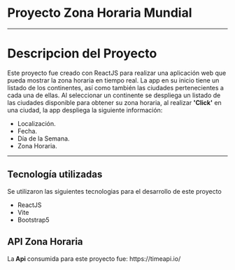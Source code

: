 # Proyecto Zona Horaria Mundial
<hr>

<h1>Descripcion del Proyecto</h1>

<p>Este proyecto fue creado con ReactJS para realizar una aplicación web que pueda mostrar la zona horaria en tiempo real. La app en su inicio tiene un listado de los continentes, así como también las ciudades pertenecientes a cada una de ellas. Al seleccionar un continente se despliega un listado de las ciudades disponible para obtener su zona horaria, al realizar <strong>'Click'</strong> en una ciudad, la app despliega la siguiente información:
  <ul>
    <li>Localización.</li>
    <li>Fecha.</li>
    <li>Día de la Semana.</li>
    <li>Zona Horaria.</li>
  </ul></p>

<hr>

<h2>Tecnología utilizadas</h2>

<p>Se utilizaron las siguientes tecnologias para el desarrollo de este proyecto</p>

<ul>
  <li>ReactJS</li>
  <li>Vite</li>
  <li>Bootstrap5</li>
</ul>

<h2>API Zona Horaria</h2>

<p>La<strong> Api </strong> consumida para este proyecto fue: https://timeapi.io/ </p>
